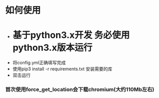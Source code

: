 # 如何使用
- # 基于python3.x开发 务必使用python3.x版本运行
- 将config.yml正确填写完成
- 使用pip3 install -r requirements.txt 安装需要的库
- 双击运行
### 首次使用force_get_location会下载chromium(大约110Mb左右)
